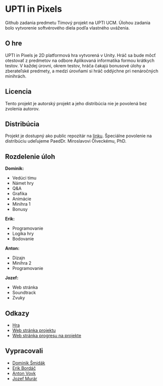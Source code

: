 # UPTI in Pixels

Github zadania predmetu Tímový projekt na UPTI UCM. Úlohou zadania bolo vytvorenie softvérového diela podľa vlastného uváženia.

## O hre

UPTI in Pixels je 2D platformová hra vytvorená v Unity. Hráč sa bude môcť otestovať z predmetov na odbore Aplikovaná informatika formou krátkych testov. V každej úrovni, okrem testov, hráča čakajú bonusové úlohy a zberateľské predmety, a medzi úrovňami si hráč oddýchne pri nenáročných minihrách.

## Licencia

Tento projekt je autorský projekt a jeho distribúcia nie je povolená bez zvolenia autorov.

## Distribúcia

Projekt je dostupný ako public repozitár na [linku](https://github.com/infisble/Unity_team_ninja). Špeciálne povolenie na distribúciu udeľujeme PaedDr. Miroslavovi Ölveckému, PhD.

## Rozdelenie úloh

**Dominik:**
-  Vedúci tímu
-  Námet hry
-  Q&A
-  Grafika
-  Animácie
-  Minihra 1
-  Bonusy
  
**Erik:**
-  Programovanie
-  Logika hry
-  Bodovanie

**Anton:**
-  Dizajn
-  Minihra 2
-  Programovanie

**Jozef:**
-  Web stránka
-  Soundtrack
-  Zvuky

## Odkazy

-  [Hra](https://smidiboi.itch.io/upti-in-pixels)
-  [Web stránka projektu](https://student.fpvucm.sk/~jozefmurar/tp/)
-  [Web stránka progresu na projekte](https://student.fpvucm.sk/~dominiksmidak/)

## Vypracovali

-   [Dominik Šmidák](https://github.com/DominikSmidak)
-   [Erik Bordáč](https://github.com/erik-bordac)
-   [Anton Vovk](https://github.com/infisble)
-   [Jozef Murár](https://github.com/jozefmurar)
